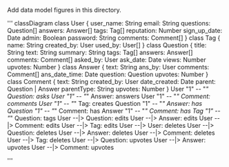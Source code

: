 Add data model figures in this directory.

'''
classDiagram
  class User {
    user_name: String
    email: String
    questions: Question[]
    answers: Answer[]
    tags: Tag[]
    reputation: Number
    sign_up_date: Date
    admin: Boolean
    password: String
    comments: Comment[]
  }
  class Tag {
    name: String
    created_by: User
    used_by: User[]
  }
  class Question {
    title: String
    text: String
    summary: String
    tags: Tag[]
    answers: Answer[]
    comments: Comment[]
    asked_by: User
    ask_date: Date
    views: Number
    upvotes: Number
  }
  class Answer {
    text: String
    ans_by: User
    comments: Comment[]
    ans_date_time: Date
    question: Question
    upvotes: Number
  }
  class Comment {
    text: String
    created_by: User
    date_created: Date
    parent: Question | Answer
    parentType: String
    upvotes: Number
  }
  User "1" -- "*" Question: asks
  User "1" -- "*" Answer: answers
  User "1" -- "*" Comment: comments
  User "1" -- "*" Tag: creates
  Question "1" -- "*" Answer: has
  Question "1" -- "*" Comment: has
  Answer "1" -- "*" Comment: has
  Tag "1" -- "*" Question: tags
  User --|> Question: edits
  User --|> Answer: edits
  User --|> Comment: edits
  User --|> Tag: edits
  User --|> User: deletes
  User --|> Question: deletes
  User --|> Answer: deletes
  User --|> Comment: deletes
  User --|> Tag: deletes
  User --|> Question: upvotes
  User --|> Answer: upvotes
  User --|> Comment: upvotes

  '''
